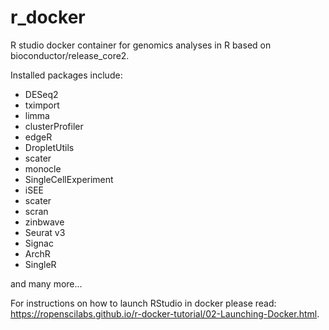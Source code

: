 # r_docker
R studio docker container for genomics analyses in R based on bioconductor/release_core2.

Installed packages include:

+ DESeq2
+ tximport
+ limma
+ clusterProfiler
+ edgeR
+ DropletUtils
+ scater
+ monocle
+ SingleCellExperiment
+ iSEE
+ scater
+ scran
+ zinbwave
+ Seurat v3
+ Signac
+ ArchR
+ SingleR

and many more...

For instructions on how to launch RStudio in docker please read: https://ropenscilabs.github.io/r-docker-tutorial/02-Launching-Docker.html.